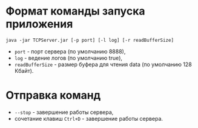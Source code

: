 # Формат команды запуска приложения
`java -jar TCPServer.jar [-p port] [-l log] [-r readBufferSize]`

- `port` - порт сервера (по умолчанию 8888),
- `log` - ведение логов (по умолчанию true),
- `readBufferSize` - размер буфера для чтения data (по умолчанию 128 Кбайт).

# Отправка команд
- `--stop` - завершение работы сервера,
- сочетание клавиш `Ctrl+D` - завершение работы сервера.